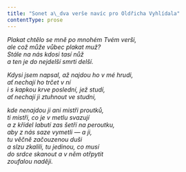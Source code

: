 ```yaml
---
title: "Sonet a\_dva verše navíc pro Oldřicha Vyhlídala"
contentType: prose
---
```


_Plakat chtělo se mně po mnohém Tvém verši,  
ale což může vůbec plakat muž?  
Stále na nás kdosi tasí nůž  
a ten je do nejdelší smrti delší._

_Kdysi jsem napsal, až najdou ho v mé hrudi,  
ať nechají ho trčet v ní  
i s kapkou krve poslední, jež studí,  
ať nechají ji ztuhnout ve studni,_

_kde nenajdou ji ani mistři proutků,  
ti mistři, co je v metlu svazují  
a z křídel labutí zas šetří na peroutku,  
aby z nás saze vymetli — a ji,  
tu věčně začouzenou duši  
a slzu zkalili, tu jedinou, co musí  
do srdce skanout a v něm otřpytit  
zoufalou naději._
